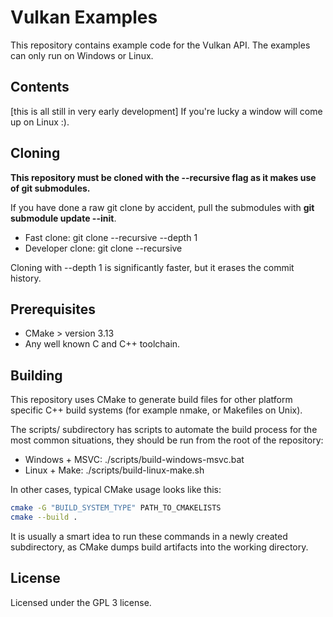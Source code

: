 # Vulkan Examples

This repository contains example code for the Vulkan API. The examples can only run on 
Windows or Linux.

## Contents

[this is all still in very early development]
If you're lucky a window will come up on Linux :). 

## Cloning

**This repository must be cloned with the --recursive flag as it makes use of git submodules.** 

If you have done a raw git clone by accident, pull the submodules with
**git submodule update --init**.

* Fast clone: git clone --recursive --depth 1
* Developer clone: git clone --recursive

Cloning with --depth 1 is significantly faster, but it erases the commit history.

## Prerequisites

* CMake > version 3.13
* Any well known C and C++ toolchain.

## Building

This repository uses CMake to generate build files for other platform specific C++ build 
systems (for example nmake, or Makefiles on Unix).

The scripts/ subdirectory has scripts to automate the build process for the most common 
situations, they should be run from the root of the repository:

* Windows + MSVC: ./scripts/build-windows-msvc.bat
* Linux + Make: ./scripts/build-linux-make.sh

In other cases, typical CMake usage looks like this:

~~~bash
cmake -G "BUILD_SYSTEM_TYPE" PATH_TO_CMAKELISTS
cmake --build . 
~~~

It is usually a smart idea to run these commands in a newly created subdirectory, as CMake
dumps build artifacts into the working directory.    

## License

Licensed under the GPL 3 license.